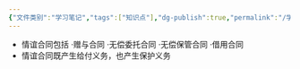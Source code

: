 ```yaml
---
{"文件类别":"学习笔记","tags":["知识点"],"dg-publish":true,"permalink":"/学习笔记/知识点cheese/情谊合同/","dgPassFrontmatter":true}
---
```


- 情谊合同包括
·赠与合同
·无偿委托合同
·无偿保管合同
·借用合同
- 情谊合同既产生给付义务，也产生保护义务